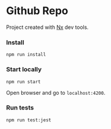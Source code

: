 # Github Repo
Project created with [Nx](https://nx.dev/) dev tools.

### Install
`npm run install`
### Start locally
`npm run start`

Open browser and go to `localhost:4200`.

### Run tests
`npm run test:jest`
